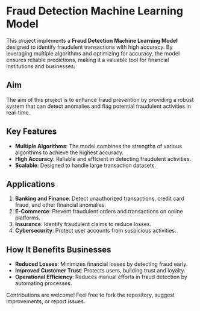 # Fraud Detection Machine Learning Model  
 
This project implements a **Fraud Detection Machine Learning Model** designed to identify fraudulent transactions with high accuracy. By leveraging multiple algorithms and optimizing for accuracy, the model ensures reliable predictions, making it a valuable tool for financial institutions and businesses.  

## Aim  
The aim of this project is to enhance fraud prevention by providing a robust system that can detect anomalies and flag potential fraudulent activities in real-time.  

## Key Features  
- **Multiple Algorithms**: The model combines the strengths of various algorithms to achieve the highest accuracy.  
- **High Accuracy**: Reliable and efficient in detecting fraudulent activities.  
- **Scalable**: Designed to handle large transaction datasets.  

## Applications  
1. **Banking and Finance**: Detect unauthorized transactions, credit card fraud, and other financial anomalies.  
2. **E-Commerce**: Prevent fraudulent orders and transactions on online platforms.  
3. **Insurance**: Identify fraudulent claims to reduce losses.  
4. **Cybersecurity**: Protect user accounts from suspicious activities.  

## How It Benefits Businesses  
- **Reduced Losses**: Minimizes financial losses by detecting fraud early.  
- **Improved Customer Trust**: Protects users, building trust and loyalty.  
- **Operational Efficiency**: Reduces manual efforts in fraud detection by automating processes.

Contributions are welcome! Feel free to fork the repository, suggest improvements, or report issues.  
 
